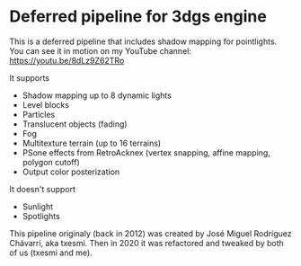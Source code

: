 # Deferred pipeline for 3dgs engine

This is a deferred pipeline that includes shadow mapping for pointlights.
You can see it in motion on my YouTube channel:
https://youtu.be/8dLz9Z62TRo

It supports
- Shadow mapping up to 8 dynamic lights
- Level blocks
- Particles
- Translucent objects (fading)
- Fog
- Multitexture terrain (up to 16 terrains)
- PSone effects from RetroAcknex (vertex snapping, affine mapping, polygon cutoff)
- Output color posterization

It doesn't support
- Sunlight
- Spotlights

This pipeline originaly (back in 2012) was created by José Miguel Rodríguez Chávarri, aka txesmi.
Then in 2020 it was refactored and tweaked by both of us (txesmi and me).
